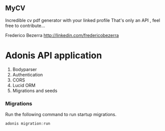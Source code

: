 ## MyCV
Incredible cv pdf generator with your linked profile
That's only an API , feel free to contribute...

Frederico Bezerra
http://linkedin.com/fredericobezerra



# Adonis API application


1. Bodyparser
2. Authentication
3. CORS
4. Lucid ORM
5. Migrations and seeds



### Migrations

Run the following command to run startup migrations.

```js
adonis migration:run
```
